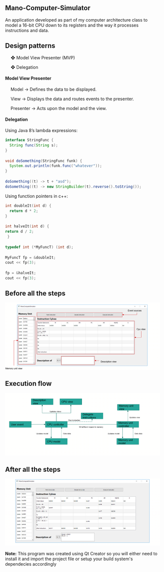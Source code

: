 ## Mano-Computer-Simulator
An application developed as part of my computer architecture class to model a 16-bit CPU down to its registers and the way it processes instructions and data.  

## Design patterns
&emsp; &#x2756; Model View Presenter (MVP)

&emsp; &#x2756; Delegation

#### Model View Presenter
&emsp; Model &#x2192; Defines the data to be displayed.

&emsp; View &#x2192; Displays the data and routes events to the presenter.

&emsp; Presenter &#x2192; Acts upon the model and the view.

#### Delegation

Using Java 8’s lambda expressions:

```Java
interface StringFunc {
  String func(String s);                                            
}                                                                  
                                                                
void doSomething(StringFunc funk) {                               
  System.out.println(funk.func("whatever"));                      
}                                                                 
                                                                  
doSomething((t) -> t + "asd");                                      
doSomething((t) -> new StringBuilder(t).reverse().toString());   
```                                                              

Using function pointers in c++:

```C++
int doubleIt(int d) { 
  return d * 2;
}

int halveIt(int d) { 
return d / 2;
 }
 
typedef int (*MyFuncT) (int d);

MyFuncT fp = &doubleIt;
cout << fp(3);

fp = &halveIt;
cout << fp(3);
```

## Before all the steps
![initial-state](images/before.PNG)

## Execution flow
![execution-flow](images/practice.PNG)

## After all the steps
![execution-result](images/after.PNG)

**Note:** This program was created using Qt Creator so you will either need to install it and import the project file or setup your build system's dependecies accordingly
